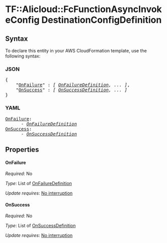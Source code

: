 # TF::Alicloud::FcFunctionAsyncInvokeConfig DestinationConfigDefinition

## Syntax

To declare this entity in your AWS CloudFormation template, use the following syntax:

### JSON

<pre>
{
    "<a href="#onfailure" title="OnFailure">OnFailure</a>" : <i>[ <a href="onfailuredefinition.md">OnFailureDefinition</a>, ... ]</i>,
    "<a href="#onsuccess" title="OnSuccess">OnSuccess</a>" : <i>[ <a href="onsuccessdefinition.md">OnSuccessDefinition</a>, ... ]</i>
}
</pre>

### YAML

<pre>
<a href="#onfailure" title="OnFailure">OnFailure</a>: <i>
      - <a href="onfailuredefinition.md">OnFailureDefinition</a></i>
<a href="#onsuccess" title="OnSuccess">OnSuccess</a>: <i>
      - <a href="onsuccessdefinition.md">OnSuccessDefinition</a></i>
</pre>

## Properties

#### OnFailure

_Required_: No

_Type_: List of <a href="onfailuredefinition.md">OnFailureDefinition</a>

_Update requires_: [No interruption](https://docs.aws.amazon.com/AWSCloudFormation/latest/UserGuide/using-cfn-updating-stacks-update-behaviors.html#update-no-interrupt)

#### OnSuccess

_Required_: No

_Type_: List of <a href="onsuccessdefinition.md">OnSuccessDefinition</a>

_Update requires_: [No interruption](https://docs.aws.amazon.com/AWSCloudFormation/latest/UserGuide/using-cfn-updating-stacks-update-behaviors.html#update-no-interrupt)

